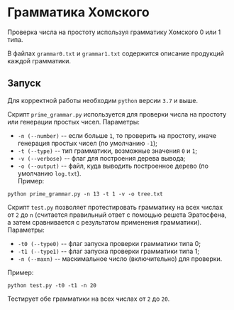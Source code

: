 # Грамматика Хомского
Проверка числа на простоту используя грамматику Хомского 0 или 1 типа.

В файлах `grammar0.txt` и `grammar1.txt` содержится описание продукций каждой грамматики.

## Запуск
Для корректной работы необходим `python` версии `3.7` и выше.

Скрипт `prime_grammar.py` используется для проверки числа на простоту или генерации простых чисел.
Параметры:
- `-n (--number)` -- если больше `1`, то проверить на простоту, иначе генерация простых чисел (по умолчанию `-1`);
- `-t (--type)` -- тип грамматики, возможные значения `0` и `1`;
- `-v (--verbose)` -- флаг для поcтроения дерева вывода;
- `-o (--output)` -- файл, куда выводить построенное дерево (по умолчанию `log.txt`).  
Пример:
```
python prime_grammar.py -n 13 -t 1 -v -o tree.txt
```

Скрипт `test.py` позволяет протестировать грамматику на всех числах от `2` до `n` (считается правильный ответ с помощью решета Эратосфена, а затем сравнивается с результатом применения грамматики).  
Параметры: 
- `-t0 (--type0)` -- флаг запуска проверки грамматики типа 0;
- `-t1 (--type1)` -- флаг запуска проверки грамматики типа 1;
- `-n (--maxn)` -- маскимальное число (включительно) для проверки.

Пример:  
```
python test.py -t0 -t1 -n 20
```  
Тестирует обе грамматики на всех числах от `2` до `20`.